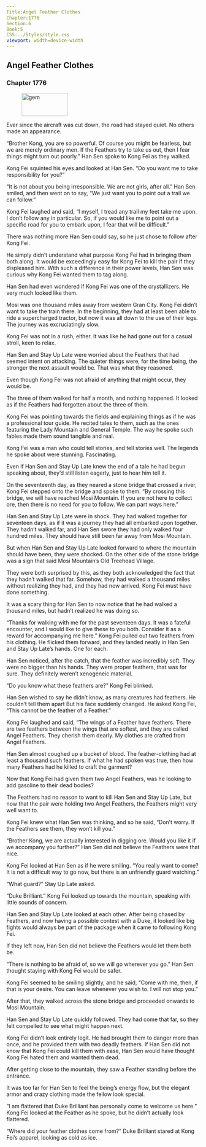 ```yaml
---
Title:Angel Feather Clothes 
Chapter:1776 
Section:6 
Book:5 
CSS:../Styles/style.css 
viewport: width=device-width
---
```

  
## Angel Feather Clothes
### Chapter 1776
  
<figure>
	<img src="../Images/gem.gif" alt="gem" id="gem" width="120" height="60" />
</figure>
  

  
Ever since the aircraft was cut down, the road had stayed quiet. No others made an appearance.

“Brother Kong, you are so powerful. Of course you might be fearless, but we are merely ordinary men. If the Feathers try to take us out, then I fear things might turn out poorly.” Han Sen spoke to Kong Fei as they walked.

Kong Fei squinted his eyes and looked at Han Sen. “Do you want me to take responsibility for you?”

“It is not about you being irresponsible. We are not girls, after all.” Han Sen smiled, and then went on to say, “We just want you to point out a trail we can follow.”

Kong Fei laughed and said, “I myself, I tread any trail my feet take me upon. I don’t follow any in particular. So, if you would like me to point out a specific road for you to embark upon, I fear that will be difficult.”

There was nothing more Han Sen could say, so he just chose to follow after Kong Fei.

He simply didn’t understand what purpose Kong Fei had in bringing them both along. It would be exceedingly easy for Kong Fei to kill the pair if they displeased him. With such a difference in their power levels, Han Sen was curious why Kong Fei wanted them to tag along.

Han Sen had even wondered if Kong Fei was one of the crystallizers. He very much looked like them.

Mosi was one thousand miles away from western Gran City. Kong Fei didn’t want to take the train there. In the beginning, they had at least been able to ride a supercharged tractor, but now it was all down to the use of their legs. The journey was excruciatingly slow.

Kong Fei was not in a rush, either. It was like he had gone out for a casual stroll, keen to relax.

Han Sen and Stay Up Late were worried about the Feathers that had seemed intent on attacking. The quieter things were, for the time being, the stronger the next assault would be. That was what they reasoned.

Even though Kong Fei was not afraid of anything that might occur, they would be.

The three of them walked for half a month, and nothing happened. It looked as if the Feathers had forgotten about the three of them.

Kong Fei was pointing towards the fields and explaining things as if he was a professional tour guide. He recited tales to them, such as the ones featuring the Lady Mountain and General Temple. The way he spoke such fables made them sound tangible and real.

Kong Fei was a man who could tell stories, and tell stories well. The legends he spoke about were stunning. Fascinating.

Even if Han Sen and Stay Up Late knew the end of a tale he had begun speaking about, they’d still listen eagerly, just to hear him tell it.

On the seventeenth day, as they neared a stone bridge that crossed a river, Kong Fei stepped onto the bridge and spoke to them. “By crossing this bridge, we will have reached Mosi Mountain. If you are not here to collect ore, then there is no need for you to follow. We can part ways here.”

Han Sen and Stay Up Late were in shock. They had walked together for seventeen days, as if it was a journey they had all embarked upon together. They hadn’t walked far, and Han Sen swore they had only walked four hundred miles. They should have still been far away from Mosi Mountain.

But when Han Sen and Stay Up Late looked forward to where the mountain should have been, they were shocked. On the other side of the stone bridge was a sign that said Mosi Mountain’s Old Treehead Village.

They were both surprised by this, as they both acknowledged the fact that they hadn’t walked that far. Somehow, they had walked a thousand miles without realizing they had, and they had now arrived. Kong Fei must have done something.

It was a scary thing for Han Sen to now notice that he had walked a thousand miles, but hadn’t realized he was doing so.

“Thanks for walking with me for the past seventeen days. It was a fateful encounter, and I would like to give these to you both. Consider it as a reward for accompanying me here.” Kong Fei pulled out two feathers from his clothing. He flicked them forward, and they landed neatly in Han Sen and Stay Up Late’s hands. One for each.

Han Sen noticed, after the catch, that the feather was incredibly soft. They were no bigger than his hands. They were proper feathers, that was for sure. They definitely weren’t xenogeneic material.

“Do you know what these feathers are?” Kong Fei blinked.

Han Sen wished to say he didn’t know, as many creatures had feathers. He couldn’t tell them apart But his face suddenly changed. He asked Kong Fei, “This cannot be the feather of a Feather.”

Kong Fei laughed and said, “The wings of a Feather have feathers. There are two feathers between the wings that are softest, and they are called Angel Feathers. They cherish them dearly. My clothes are crafted from Angel Feathers.

Han Sen almost coughed up a bucket of blood. The feather-clothing had at least a thousand such feathers. If what he had spoken was true, then how many Feathers had he killed to craft the garment?

Now that Kong Fei had given them two Angel Feathers, was he looking to add gasoline to their dead bodies?

The Feathers had no reason to want to kill Han Sen and Stay Up Late, but now that the pair were holding two Angel Feathers, the Feathers might very well want to.

Kong Fei knew what Han Sen was thinking, and so he said, “Don’t worry. If the Feathers see them, they won’t kill you.”

“Brother Kong, we are actually interested in digging ore. Would you like it if we accompany you further?” Han Sen did not believe the Feathers were that nice.

Kong Fei looked at Han Sen as if he were smiling. “You really want to come? It is not a difficult way to go now, but there is an unfriendly guard watching.”

“What guard?” Stay Up Late asked.

“Duke Brilliant.” Kong Fei looked up towards the mountain, speaking with little sounds of concern.

Han Sen and Stay Up Late looked at each other. After being chased by Feathers, and now having a possible contest with a Duke, it looked like big fights would always be part of the package when it came to following Kong Fei.

If they left now, Han Sen did not believe the Feathers would let them both be.

“There is nothing to be afraid of, so we will go wherever you go.” Han Sen thought staying with Kong Fei would be safer.

Kong Fei seemed to be smiling slightly, and he said, “Come with me, then, if that is your desire. You can leave whenever you wish to. I will not stop you.”

After that, they walked across the stone bridge and proceeded onwards to Mosi Mountain.

Han Sen and Stay Up Late quickly followed. They had come that far, so they felt compelled to see what might happen next.

Kong Fei didn’t look entirely legit. He had brought them to danger more than once, and he provided them with two deadly feathers. If Han Sen did not know that Kong Fei could kill them with ease, Han Sen would have thought Kong Fei hated them and wanted them dead.

After getting close to the mountain, they saw a Feather standing before the entrance.

It was too far for Han Sen to feel the being’s energy flow, but the elegant armor and crazy clothing made the fellow look special.

“I am flattered that Duke Brilliant has personally come to welcome us here.” Kong Fei looked at the Feather as he spoke, but he didn’t actually look flattered.

“Where did your feather clothes come from?” Duke Brilliant stared at Kong Fei’s apparel, looking as cold as ice.
